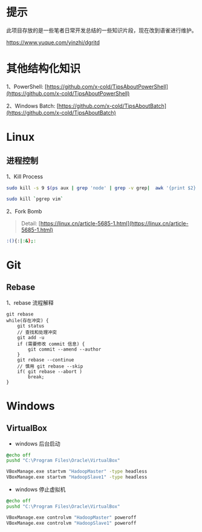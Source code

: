 # 提示

此项目存放的是一些笔者日常开发总结的一些知识片段，现在改到语雀进行维护。

https://www.yuque.com/yinzhi/dgritd

# 其他结构化知识

1、PowerShell: [https://github.com/x-cold/TipsAboutPowerShell](https://github.com/x-cold/TipsAboutPowerShell)

2、Windows Batch: [https://github.com/x-cold/TipsAboutBatch](https://github.com/x-cold/TipsAboutBatch)

# Linux

## 进程控制

1、Kill Process

```bash
sudo kill -s 9 $(ps aux | grep 'node' | grep -v grep|  awk '{print $2}')
```

```bash
sudo kill `pgrep vim`
```


2、Fork Bomb

> Detail: [https://linux.cn/article-5685-1.html](https://linux.cn/article-5685-1.html)

```bash
:(){:|:&};:
```

# Git

## Rebase

1、rebase 流程解释

```plain
git rebase 
while(存在冲突) {
    git status
    // 查找和处理冲突
    git add -u
    if (需要修改 commit 信息) {
        git commit --amend --author
    }
    git rebase --continue
    // 慎用 git rebase --skip
    if( git rebase --abort )
        break; 
}
```

# Windows

## VirtualBox

* windows 后台启动

```cmd
@echo off
pushd "C:\Program Files\Oracle\VirtualBox"

VBoxManage.exe startvm "HadoopMaster" -type headless
VBoxManage.exe startvm "HadoopSlave1" -type headless
```

* windows 停止虚拟机

```cmd
@echo off
pushd "C:\Program Files\Oracle\VirtualBox"

VBoxManage.exe controlvm "HadoopMaster" poweroff 
VBoxManage.exe controlvm "HadoopSlave1" poweroff 
```

